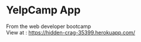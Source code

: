 # YelpCamp App

From the web developer bootcamp </br>
View at : https://hidden-crag-35399.herokuapp.com/
